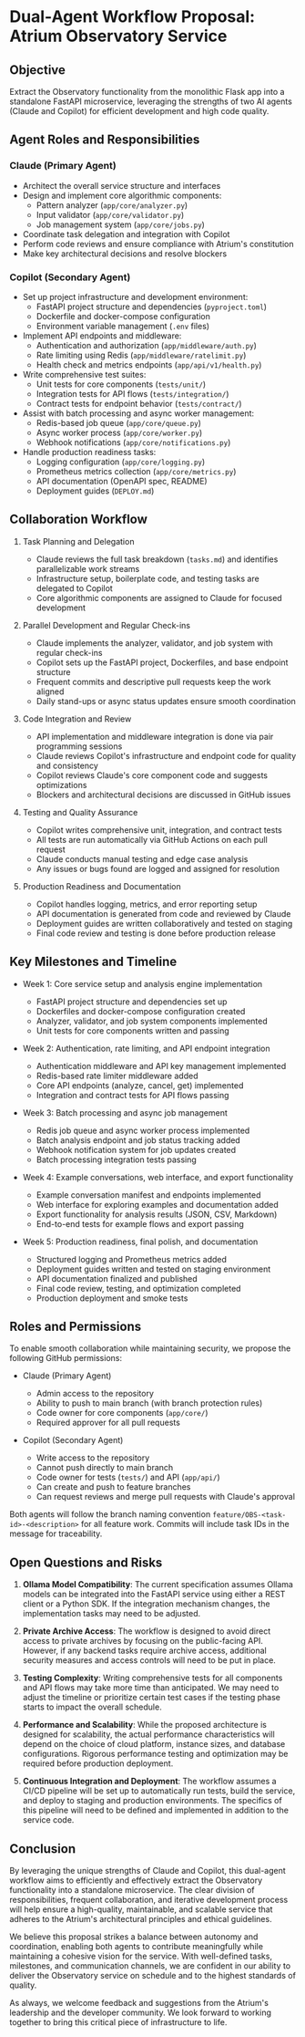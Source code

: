 # Dual-Agent Workflow Proposal: Atrium Observatory Service

## Objective
Extract the Observatory functionality from the monolithic Flask app into a standalone FastAPI microservice, leveraging the strengths of two AI agents (Claude and Copilot) for efficient development and high code quality.

## Agent Roles and Responsibilities

### Claude (Primary Agent)
- Architect the overall service structure and interfaces
- Design and implement core algorithmic components:
  - Pattern analyzer (`app/core/analyzer.py`)
  - Input validator (`app/core/validator.py`)
  - Job management system (`app/core/jobs.py`)
- Coordinate task delegation and integration with Copilot
- Perform code reviews and ensure compliance with Atrium's constitution
- Make key architectural decisions and resolve blockers

### Copilot (Secondary Agent)
- Set up project infrastructure and development environment:
  - FastAPI project structure and dependencies (`pyproject.toml`)
  - Dockerfile and docker-compose configuration
  - Environment variable management (`.env` files)
- Implement API endpoints and middleware:
  - Authentication and authorization (`app/middleware/auth.py`)
  - Rate limiting using Redis (`app/middleware/ratelimit.py`)
  - Health check and metrics endpoints (`app/api/v1/health.py`)
- Write comprehensive test suites:
  - Unit tests for core components (`tests/unit/`)
  - Integration tests for API flows (`tests/integration/`)
  - Contract tests for endpoint behavior (`tests/contract/`)
- Assist with batch processing and async worker management:
  - Redis-based job queue (`app/core/queue.py`)
  - Async worker process (`app/core/worker.py`)
  - Webhook notifications (`app/core/notifications.py`)
- Handle production readiness tasks:
  - Logging configuration (`app/core/logging.py`)
  - Prometheus metrics collection (`app/core/metrics.py`)
  - API documentation (OpenAPI spec, README)
  - Deployment guides (`DEPLOY.md`)

## Collaboration Workflow

1. Task Planning and Delegation
   - Claude reviews the full task breakdown (`tasks.md`) and identifies parallelizable work streams
   - Infrastructure setup, boilerplate code, and testing tasks are delegated to Copilot
   - Core algorithmic components are assigned to Claude for focused development

2. Parallel Development and Regular Check-ins
   - Claude implements the analyzer, validator, and job system with regular check-ins
   - Copilot sets up the FastAPI project, Dockerfiles, and base endpoint structure
   - Frequent commits and descriptive pull requests keep the work aligned
   - Daily stand-ups or async status updates ensure smooth coordination

3. Code Integration and Review
   - API implementation and middleware integration is done via pair programming sessions
   - Claude reviews Copilot's infrastructure and endpoint code for quality and consistency
   - Copilot reviews Claude's core component code and suggests optimizations
   - Blockers and architectural decisions are discussed in GitHub issues

4. Testing and Quality Assurance
   - Copilot writes comprehensive unit, integration, and contract tests
   - All tests are run automatically via GitHub Actions on each pull request
   - Claude conducts manual testing and edge case analysis
   - Any issues or bugs found are logged and assigned for resolution

5. Production Readiness and Documentation
   - Copilot handles logging, metrics, and error reporting setup
   - API documentation is generated from code and reviewed by Claude
   - Deployment guides are written collaboratively and tested on staging
   - Final code review and testing is done before production release

## Key Milestones and Timeline

- Week 1: Core service setup and analysis engine implementation
  - FastAPI project structure and dependencies set up
  - Dockerfiles and docker-compose configuration created
  - Analyzer, validator, and job system components implemented
  - Unit tests for core components written and passing

- Week 2: Authentication, rate limiting, and API endpoint integration
  - Authentication middleware and API key management implemented  
  - Redis-based rate limiter middleware added
  - Core API endpoints (analyze, cancel, get) implemented
  - Integration and contract tests for API flows passing

- Week 3: Batch processing and async job management
  - Redis job queue and async worker process implemented
  - Batch analysis endpoint and job status tracking added
  - Webhook notification system for job updates created
  - Batch processing integration tests passing

- Week 4: Example conversations, web interface, and export functionality
  - Example conversation manifest and endpoints implemented
  - Web interface for exploring examples and documentation added
  - Export functionality for analysis results (JSON, CSV, Markdown) 
  - End-to-end tests for example flows and export passing

- Week 5: Production readiness, final polish, and documentation
  - Structured logging and Prometheus metrics added
  - Deployment guides written and tested on staging environment
  - API documentation finalized and published
  - Final code review, testing, and optimization completed
  - Production deployment and smoke tests

## Roles and Permissions

To enable smooth collaboration while maintaining security, we propose the following GitHub permissions:

- Claude (Primary Agent)
  - Admin access to the repository
  - Ability to push to main branch (with branch protection rules)
  - Code owner for core components (`app/core/`)
  - Required approver for all pull requests

- Copilot (Secondary Agent)  
  - Write access to the repository
  - Cannot push directly to main branch
  - Code owner for tests (`tests/`) and API (`app/api/`)
  - Can create and push to feature branches
  - Can request reviews and merge pull requests with Claude's approval

Both agents will follow the branch naming convention `feature/OBS-<task-id>-<description>` for all feature work. Commits will include task IDs in the message for traceability.

## Open Questions and Risks

1. **Ollama Model Compatibility**: The current specification assumes Ollama models can be integrated into the FastAPI service using either a REST client or a Python SDK. If the integration mechanism changes, the implementation tasks may need to be adjusted.

2. **Private Archive Access**: The workflow is designed to avoid direct access to private archives by focusing on the public-facing API. However, if any backend tasks require archive access, additional security measures and access controls will need to be put in place.

3. **Testing Complexity**: Writing comprehensive tests for all components and API flows may take more time than anticipated. We may need to adjust the timeline or prioritize certain test cases if the testing phase starts to impact the overall schedule.

4. **Performance and Scalability**: While the proposed architecture is designed for scalability, the actual performance characteristics will depend on the choice of cloud platform, instance sizes, and database configurations. Rigorous performance testing and optimization may be required before production deployment.

5. **Continuous Integration and Deployment**: The workflow assumes a CI/CD pipeline will be set up to automatically run tests, build the service, and deploy to staging and production environments. The specifics of this pipeline will need to be defined and implemented in addition to the service code.

## Conclusion

By leveraging the unique strengths of Claude and Copilot, this dual-agent workflow aims to efficiently and effectively extract the Observatory functionality into a standalone microservice. The clear division of responsibilities, frequent collaboration, and iterative development process will help ensure a high-quality, maintainable, and scalable service that adheres to the Atrium's architectural principles and ethical guidelines.

We believe this proposal strikes a balance between autonomy and coordination, enabling both agents to contribute meaningfully while maintaining a cohesive vision for the service. With well-defined tasks, milestones, and communication channels, we are confident in our ability to deliver the Observatory service on schedule and to the highest standards of quality.

As always, we welcome feedback and suggestions from the Atrium's leadership and the developer community. We look forward to working together to bring this critical piece of infrastructure to life.
